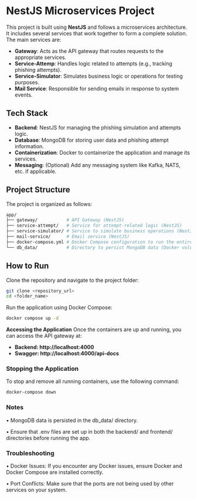 # NestJS Microservices Project

This project is built using **NestJS** and follows a microservices architecture. It includes several services that work together to form a complete solution. The main services are:

- **Gateway**: Acts as the API gateway that routes requests to the appropriate services.
- **Service-Attemp**: Handles logic related to attempts (e.g., tracking phishing attempts).
- **Service-Simulator**: Simulates business logic or operations for testing purposes.
- **Mail Service**: Responsible for sending emails in response to system events.

## Tech Stack

- **Backend**: NestJS for managing the phishing simulation and attempts logic.
- **Database**: MongoDB for storing user data and phishing attempt information.
- **Containerization**: Docker to containerize the application and manage its services.
- **Messaging**: (Optional) Add any messaging system like Kafka, NATS, etc. if applicable.

## Project Structure

The project is organized as follows:

```bash
app/
├── gateway/           # API Gateway (NestJS)
├── service-attempt/   # Service for attempt-related logic (NestJS)
├── service-simulator/ # Service to simulate business operations (NestJS)
├── mail-service/      # Email service (NestJS)
├── docker-compose.yml # Docker Compose configuration to run the entire app
└── db_data/           # Directory to persist MongoDB data (Docker volume)
```
## How to Run

Clone the repository and navigate to the project folder:
   ```bash
git clone <repository_url>
cd <folder_name>
```

Run the application using Docker Compose:
```bash
docker compose up -d
```

**Accessing the Application**
Once the containers are up and running, you can access the API gateway at:
 - **Backend: http://localhost:4000**
 - **Swagger: http://localhost:4000/api-docs**

### Stopping the Application

To stop and remove all running containers, use the following command:
```bash
docker-compose down
   ```

### Notes

•	MongoDB data is persisted in the db_data/ directory.

•	Ensure that .env files are set up in both the backend/ and frontend/ directories before running the app.

### Troubleshooting

•	Docker Issues: If you encounter any Docker issues, ensure Docker and Docker Compose are installed correctly.

•	Port Conflicts: Make sure that the ports are not being used by other services on your system.
